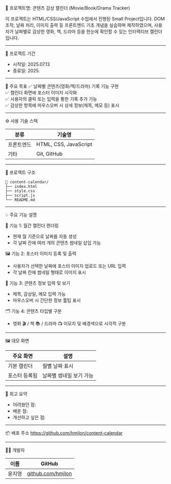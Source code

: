 📌 프로젝트명: 콘텐츠 감상 캘린더 (Movie/Book/Drama Tracker)

이 프로젝트는 HTML/CSS/JavaScript 수업에서 진행된 Small Project입니다. DOM 조작, 날짜 처리, 이미지 출력 등 프론트엔드 기초 개념을 실습하며 제작하였으며, 사용자가 날짜별로 감상한 영화, 책, 드라마 등을 한눈에 확인할 수 있는 인터랙티브 캘린더입니다.

---

📆 프로젝트 기간
- 시작일: 2025.07.13
- 종료일: 2025.

---

🎯 주요 목표
✅ 날짜별 콘텐츠(영화/책/드라마) 기록 기능 구현  
✅ 캘린더 화면에 포스터 이미지 시각화  
✅ 사용자의 클릭 또는 입력을 통한 기록 추가 기능  
✅ 감상한 항목에 마우스오버 시 상세 정보(제목, 메모 등) 표시  

---

⚙️ 사용 기술 스택 

| 분류       | 기술명                |
|------------|-----------------------|
| 프론트엔드 | HTML, CSS, JavaScript |
| 기타       | Git, GitHub           |

---

🧱 프로젝트 구조

```
📁 content-calendar/
├── index.html
├── style.css
├── script.js
└── README.md
```

---

💡 주요 기능 설명

📅 기능 1: 월간 캘린더 렌더링
- 현재 월 기준으로 날짜를 자동 생성  
- 각 날짜 칸에 여러 개의 콘텐츠 썸네일 삽입 가능  

🖼️ 기능 2: 포스터 이미지 등록 및 출력
- 사용자가 선택한 날짜에 포스터 이미지 업로드 또는 URL 입력  
- 각 날짜 칸에 썸네일 형태로 이미지 표시  

📝 기능 3: 콘텐츠 정보 입력 및 보기
- 제목, 감상일, 메모 입력 가능  
- 마우스오버 시 간단한 정보 툴팁 표시  

🗂️ 기능 4: 콘텐츠 타입별 구분
- 영화 🎬 / 책 📚 / 드라마 📺 이모지 및 배경색으로 시각적 구분  

---

🖼️ 데모 화면

| 주요 화면     | 설명                     |
|--------------|--------------------------|
| 기본 캘린더   | 월별 날짜 표시           |
| 포스터 등록됨 | 날짜별 썸네일 보기 가능  |

---

🧠 회고 요약
- 어려웠던 점: 
- 배운 점:  
- 개선하고 싶은 점: 

---

📦 배포 주소
https://github.com/hmjlon/content-calendar

---

🙋‍♀️ 개발자

| 이름   | GitHub                                  |
|--------|------------------------------------------|
| 윤지영 | [github.com/hmjlon](https://github.com/hmjlon) |

